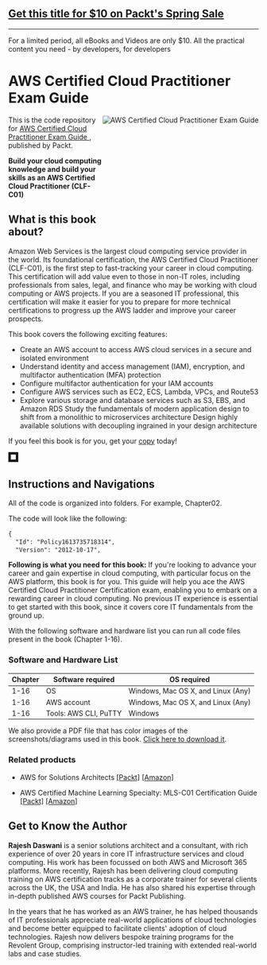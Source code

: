 ## [Get this title for $10 on Packt's Spring Sale](https://www.packt.com/B17124?utm_source=github&utm_medium=packt-github-repo&utm_campaign=spring_10_dollar_2022)
-----
For a limited period, all eBooks and Videos are only $10. All the practical content you need \- by developers, for developers

# AWS Certified Cloud Practitioner Exam Guide 

<a href="https://www.packtpub.com/product/aws-certified-cloud-practitioner-exam-guide/9781801075930?utm_source=github&utm_medium=repository&utm_campaign=9781801075930"><img src="https://static.packt-cdn.com/products/9781801075930/cover/smaller" alt="AWS Certified Cloud Practitioner Exam Guide " height="256px" align="right"></a>

This is the code repository for [AWS Certified Cloud Practitioner Exam Guide ](https://www.packtpub.com/product/aws-certified-cloud-practitioner-exam-guide/9781801075930?utm_source=github&utm_medium=repository&utm_campaign=9781801075930), published by Packt.

**Build your cloud computing knowledge and build your skills as an AWS Certified Cloud Practitioner (CLF-C01)**

## What is this book about?
Amazon Web Services is the largest cloud computing service provider in the world. Its foundational certification, the AWS Certified Cloud Practitioner (CLF-C01), is the first step to fast-tracking your career in cloud computing. This certification will add value even to those in non-IT roles, including professionals from sales, legal, and finance who may be working with cloud computing or AWS projects. If you are a seasoned IT professional, this certification will make it easier for you to prepare for more technical certifications to progress up the AWS ladder and improve your career prospects. 

This book covers the following exciting features:
* Create an AWS account to access AWS cloud services in a secure and isolated environment
* Understand identity and access management (IAM), encryption, and multifactor authentication (MFA) protection
* Configure multifactor authentication for your IAM accounts
* Configure AWS services such as EC2, ECS, Lambda, VPCs, and Route53
* Explore various storage and database services such as S3, EBS, and Amazon RDS
Study the fundamentals of modern application design to shift from a monolithic to microservices architecture
Design highly available solutions with decoupling ingrained in your design architecture

If you feel this book is for you, get your [copy](https://www.amazon.com/dp/180107593X) today!

<a href="https://www.packtpub.com/?utm_source=github&utm_medium=banner&utm_campaign=GitHubBanner"><img src="https://raw.githubusercontent.com/PacktPublishing/GitHub/master/GitHub.png" 
alt="https://www.packtpub.com/" border="5" /></a>

## Instructions and Navigations
All of the code is organized into folders. For example, Chapter02.

The code will look like the following:
```
{
  "Id": "Policy1613735718314",
  "Version": "2012-10-17",
```

**Following is what you need for this book:**
If you're looking to advance your career and gain expertise in cloud computing, with particular focus on the AWS platform, this book is for you. This guide will help you ace the AWS Certified Cloud Practitioner Certification exam, enabling you to embark on a rewarding career in cloud computing. No previous IT experience is essential to get started with this book, since it covers core IT fundamentals from the ground up.

With the following software and hardware list you can run all code files present in the book (Chapter 1-16).
### Software and Hardware List
| Chapter | Software required | OS required |
| -------- | ------------------------------------ | ----------------------------------- |
| 1-16 | OS | Windows, Mac OS X, and Linux (Any) |
| 1-16 | AWS account | Windows, Mac OS X, and Linux (Any) |
| 1-16 | Tools: AWS CLI, PuTTY | Windows |

We also provide a PDF file that has color images of the screenshots/diagrams used in this book. [Click here to download it](https://static.packt-cdn.com/downloads/9781801075930_ColorImages.pdf).

### Related products
* AWS for Solutions Architects  [[Packt]](https://www.packtpub.com/product/aws-for-solutions-architects/9781789539233?utm_source=github&utm_medium=repository&utm_campaign=9781789539233) [[Amazon]](https://www.amazon.com/dp/1789539234)

* AWS Certified Machine Learning Specialty: MLS-C01 Certification Guide  [[Packt]](https://www.packtpub.com/product/aws-certified-machine-learning-specialty-mls-c01-certification-guide/9781800569003?utm_source=github&utm_medium=repository&utm_campaign=9781800569003) [[Amazon]](https://www.amazon.com/dp/1800569009)

## Get to Know the Author
**Rajesh Daswani**
is a senior solutions architect and a consultant, with rich experience of over 20 years in core IT infrastructure services and cloud computing. His work has been focussed on both AWS and Microsoft 365 platforms. More recently, Rajesh has been delivering cloud computing training on AWS certification tracks as a corporate trainer for several clients across the UK, the USA and India. He has also shared his expertise through in-depth published AWS courses for Packt Publishing.

In the years that he has worked as an AWS trainer, he has helped thousands of IT professionals appreciate real-world applications of cloud technologies and become better equipped to facilitate clients' adoption of cloud technologies. Rajesh now delivers bespoke training programs for the Revolent Group, comprising instructor-led training with extended real-world labs and case studies.
